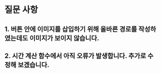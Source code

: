 # 질문 사항

## 1. 버튼 안에 이미지를 삽입하기 위해 올바른 경로를 작성하였는데도 이미지가 보이지 않습니다.

## 2. 시간 계산 함수에서 아직 오류가 발생합니다. 추가로 수정해 보겠습니다.
